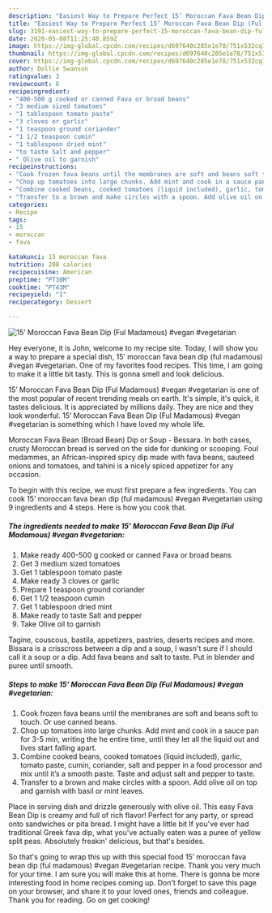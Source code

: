 ```yaml
---
description: "Easiest Way to Prepare Perfect 15’ Moroccan Fava Bean Dip (Ful Madamous) #vegan #vegetarian"
title: "Easiest Way to Prepare Perfect 15’ Moroccan Fava Bean Dip (Ful Madamous) #vegan #vegetarian"
slug: 3191-easiest-way-to-prepare-perfect-15-moroccan-fava-bean-dip-ful-madamous-vegan-vegetarian
date: 2020-05-08T11:25:40.859Z
image: https://img-global.cpcdn.com/recipes/d697640c285e1e78/751x532cq70/15-moroccan-fava-bean-dip-ful-madamous-vegan-vegetarian-recipe-main-photo.jpg
thumbnail: https://img-global.cpcdn.com/recipes/d697640c285e1e78/751x532cq70/15-moroccan-fava-bean-dip-ful-madamous-vegan-vegetarian-recipe-main-photo.jpg
cover: https://img-global.cpcdn.com/recipes/d697640c285e1e78/751x532cq70/15-moroccan-fava-bean-dip-ful-madamous-vegan-vegetarian-recipe-main-photo.jpg
author: Dollie Swanson
ratingvalue: 3
reviewcount: 8
recipeingredient:
- "400-500 g cooked or canned Fava or broad beans"
- "3 medium sized tomatoes"
- "1 tablespoon tomato paste"
- "3 cloves or garlic"
- "1 teaspoon ground coriander"
- "1 1/2 teaspoon cumin"
- "1 tablespoon dried mint"
- "to taste Salt and pepper"
- " Olive oil to garnish"
recipeinstructions:
- "Cook frozen fava beans until the membranes are soft and beans soft to touch. Or use canned beans."
- "Chop up tomatoes into large chunks. Add mint and cook in a sauce pan for 3-5 min, writing the he entire time, until they let all the liquid out and lives start falling apart."
- "Combine cooked beans, cooked tomatoes (liquid included), garlic, tomato paste, cumin, coriander, salt and pepper in a food processor and mix until it’s a smooth paste. Taste and adjust salt and pepper to taste."
- "Transfer to a brown and make circles with a spoon. Add olive oil on top and garnish with basil or mint leaves."
categories:
- Recipe
tags:
- 15
- moroccan
- fava

katakunci: 15 moroccan fava 
nutrition: 208 calories
recipecuisine: American
preptime: "PT30M"
cooktime: "PT43M"
recipeyield: "1"
recipecategory: Dessert

---
```



![15’ Moroccan Fava Bean Dip (Ful Madamous) #vegan #vegetarian](https://img-global.cpcdn.com/recipes/d697640c285e1e78/751x532cq70/15-moroccan-fava-bean-dip-ful-madamous-vegan-vegetarian-recipe-main-photo.jpg)

Hey everyone, it is John, welcome to my recipe site. Today, I will show you a way to prepare a special dish, 15’ moroccan fava bean dip (ful madamous) #vegan #vegetarian. One of my favorites food recipes. This time, I am going to make it a little bit tasty. This is gonna smell and look delicious.

15’ Moroccan Fava Bean Dip (Ful Madamous) #vegan #vegetarian is one of the most popular of recent trending meals on earth. It's simple, it's quick, it tastes delicious. It is appreciated by millions daily. They are nice and they look wonderful. 15’ Moroccan Fava Bean Dip (Ful Madamous) #vegan #vegetarian is something which I have loved my whole life.

Moroccan Fava Bean (Broad Bean) Dip or Soup - Bessara. In both cases, crusty Moroccan bread is served on the side for dunking or scooping. Foul medammes, an African-inspired spicy dip made with fava beans, sauteed onions and tomatoes, and tahini is a nicely spiced appetizer for any occasion.


To begin with this recipe, we must first prepare a few ingredients. You can cook 15’ moroccan fava bean dip (ful madamous) #vegan #vegetarian using 9 ingredients and 4 steps. Here is how you cook that.

<!--inarticleads1-->

##### The ingredients needed to make 15’ Moroccan Fava Bean Dip (Ful Madamous) #vegan #vegetarian:

1. Make ready 400-500 g cooked or canned Fava or broad beans
1. Get 3 medium sized tomatoes
1. Get 1 tablespoon tomato paste
1. Make ready 3 cloves or garlic
1. Prepare 1 teaspoon ground coriander
1. Get 1 1/2 teaspoon cumin
1. Get 1 tablespoon dried mint
1. Make ready to taste Salt and pepper
1. Take  Olive oil to garnish


Tagine, couscous, bastila, appetizers, pastries, deserts recipes and more. Bissara is a crisscross between a dip and a soup, I wasn&#39;t sure if I should call it a soup or a dip. Add fava beans and salt to taste. Put in blender and puree until smooth. 

<!--inarticleads2-->

##### Steps to make 15’ Moroccan Fava Bean Dip (Ful Madamous) #vegan #vegetarian:

1. Cook frozen fava beans until the membranes are soft and beans soft to touch. Or use canned beans.
1. Chop up tomatoes into large chunks. Add mint and cook in a sauce pan for 3-5 min, writing the he entire time, until they let all the liquid out and lives start falling apart.
1. Combine cooked beans, cooked tomatoes (liquid included), garlic, tomato paste, cumin, coriander, salt and pepper in a food processor and mix until it’s a smooth paste. Taste and adjust salt and pepper to taste.
1. Transfer to a brown and make circles with a spoon. Add olive oil on top and garnish with basil or mint leaves.


Place in serving dish and drizzle generously with olive oil. This easy Fava Bean Dip is creamy and full of rich flavor! Perfect for any party, or spread onto sandwiches or pita bread. I might have a little bit If you&#39;ve ever had traditional Greek fava dip, what you&#39;ve actually eaten was a puree of yellow split peas. Absolutely freakin&#39; delicious, but that&#39;s besides. 

So that's going to wrap this up with this special food 15’ moroccan fava bean dip (ful madamous) #vegan #vegetarian recipe. Thank you very much for your time. I am sure you will make this at home. There is gonna be more interesting food in home recipes coming up. Don't forget to save this page on your browser, and share it to your loved ones, friends and colleague. Thank you for reading. Go on get cooking!
